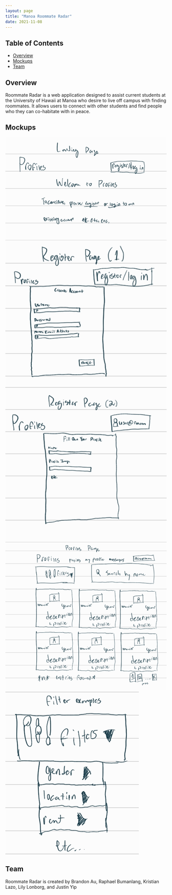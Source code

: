 ```yaml
---
layout: page
title: "Manoa Roommate Radar"
date: 2021-11-08
---
```

## Table of Contents
* [Overview](#overview)
* [Mockups](#mockups)
* [Team](#team)

## Overview
Roommate Radar is a web application designed to assist current students at the University of Hawaii at Manoa who desire to live off campus with finding roommates. It allows users to connect with other students and find people who they can co-habitate with in peace.

## Mockups
![](/images/landing.png)
![](/images/create_account_1.png)
![](/images/create_account_2.png)
![](/images/profiles_mockup.png)
![](/images/filters_ex.png)

## Team
Roommate Radar is created by Brandon Au, Raphael Bumanlang, Kristian Lazo, Lily Lonborg, and Justin Yip
